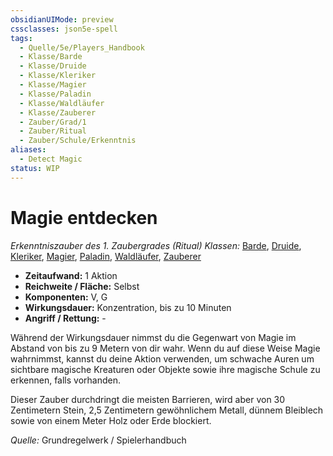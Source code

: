 ```yaml
---
obsidianUIMode: preview
cssclasses: json5e-spell
tags:
  - Quelle/5e/Players_Handbook
  - Klasse/Barde
  - Klasse/Druide
  - Klasse/Kleriker
  - Klasse/Magier
  - Klasse/Paladin
  - Klasse/Waldläufer
  - Klasse/Zauberer
  - Zauber/Grad/1
  - Zauber/Ritual
  - Zauber/Schule/Erkenntnis
aliases:
  - Detect Magic
status: WIP
---
```

# Magie entdecken
*Erkenntniszauber des 1. Zaubergrades (Ritual)*
*Klassen:* [Barde](05%20-%20Wikipedia/Charakteroptionen/02.%20Klassen/Barde.md), [Druide](05%20-%20Wikipedia/Kompendium/Charakteroptionen/Klassen/Druide.md), [Kleriker](../Charakteroptionen/Klassen/Kleriker.md), [Magier](../Charakteroptionen/Klassen/Magier.md), [Paladin](../Charakteroptionen/Klassen/Paladin.md), [Waldläufer](D&D/05%20-%20Wikipedia/Charakteroptionen/Klassen/Waldläufer.md), [Zauberer](../Charakteroptionen/Klassen/Zauberer.md)

- **Zeitaufwand:** 1 Aktion
- **Reichweite / Fläche:** Selbst
- **Komponenten:** V, G
- **Wirkungsdauer:** Konzentration, bis zu 10 Minuten
- **Angriff / Rettung:** -

Während der Wirkungsdauer nimmst du die Gegenwart von Magie im Abstand von bis zu 9 Metern von dir wahr. Wenn du auf diese Weise Magie wahrnimmst, kannst du deine Aktion verwenden, um schwache Auren um sichtbare magische Kreaturen oder Objekte sowie ihre magische Schule zu erkennen, falls vorhanden.

Dieser Zauber durchdringt die meisten Barrieren, wird aber von 30 Zentimetern Stein, 2,5 Zentimetern gewöhnlichem Metall, dünnem Bleiblech sowie von einem Meter Holz oder Erde blockiert.

 *Quelle:* Grundregelwerk / Spielerhandbuch